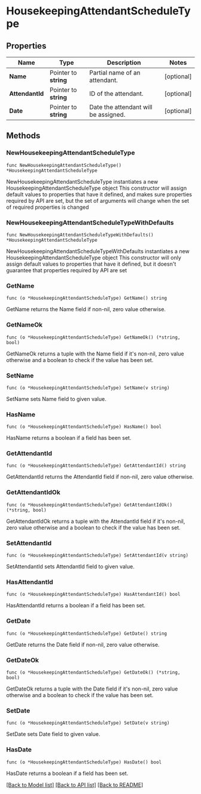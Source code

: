 # HousekeepingAttendantScheduleType

## Properties

Name | Type | Description | Notes
------------ | ------------- | ------------- | -------------
**Name** | Pointer to **string** | Partial name of an attendant. | [optional] 
**AttendantId** | Pointer to **string** | ID of the attendant. | [optional] 
**Date** | Pointer to **string** | Date the attendant will be assigned. | [optional] 

## Methods

### NewHousekeepingAttendantScheduleType

`func NewHousekeepingAttendantScheduleType() *HousekeepingAttendantScheduleType`

NewHousekeepingAttendantScheduleType instantiates a new HousekeepingAttendantScheduleType object
This constructor will assign default values to properties that have it defined,
and makes sure properties required by API are set, but the set of arguments
will change when the set of required properties is changed

### NewHousekeepingAttendantScheduleTypeWithDefaults

`func NewHousekeepingAttendantScheduleTypeWithDefaults() *HousekeepingAttendantScheduleType`

NewHousekeepingAttendantScheduleTypeWithDefaults instantiates a new HousekeepingAttendantScheduleType object
This constructor will only assign default values to properties that have it defined,
but it doesn't guarantee that properties required by API are set

### GetName

`func (o *HousekeepingAttendantScheduleType) GetName() string`

GetName returns the Name field if non-nil, zero value otherwise.

### GetNameOk

`func (o *HousekeepingAttendantScheduleType) GetNameOk() (*string, bool)`

GetNameOk returns a tuple with the Name field if it's non-nil, zero value otherwise
and a boolean to check if the value has been set.

### SetName

`func (o *HousekeepingAttendantScheduleType) SetName(v string)`

SetName sets Name field to given value.

### HasName

`func (o *HousekeepingAttendantScheduleType) HasName() bool`

HasName returns a boolean if a field has been set.

### GetAttendantId

`func (o *HousekeepingAttendantScheduleType) GetAttendantId() string`

GetAttendantId returns the AttendantId field if non-nil, zero value otherwise.

### GetAttendantIdOk

`func (o *HousekeepingAttendantScheduleType) GetAttendantIdOk() (*string, bool)`

GetAttendantIdOk returns a tuple with the AttendantId field if it's non-nil, zero value otherwise
and a boolean to check if the value has been set.

### SetAttendantId

`func (o *HousekeepingAttendantScheduleType) SetAttendantId(v string)`

SetAttendantId sets AttendantId field to given value.

### HasAttendantId

`func (o *HousekeepingAttendantScheduleType) HasAttendantId() bool`

HasAttendantId returns a boolean if a field has been set.

### GetDate

`func (o *HousekeepingAttendantScheduleType) GetDate() string`

GetDate returns the Date field if non-nil, zero value otherwise.

### GetDateOk

`func (o *HousekeepingAttendantScheduleType) GetDateOk() (*string, bool)`

GetDateOk returns a tuple with the Date field if it's non-nil, zero value otherwise
and a boolean to check if the value has been set.

### SetDate

`func (o *HousekeepingAttendantScheduleType) SetDate(v string)`

SetDate sets Date field to given value.

### HasDate

`func (o *HousekeepingAttendantScheduleType) HasDate() bool`

HasDate returns a boolean if a field has been set.


[[Back to Model list]](../README.md#documentation-for-models) [[Back to API list]](../README.md#documentation-for-api-endpoints) [[Back to README]](../README.md)


